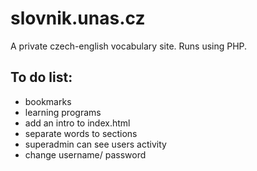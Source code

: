 # slovnik.unas.cz
A private czech-english vocabulary site. Runs using PHP.

## To do list:
- bookmarks
- learning programs
- add an intro to index.html
- separate words to sections
- superadmin can see users activity
- change username/ password